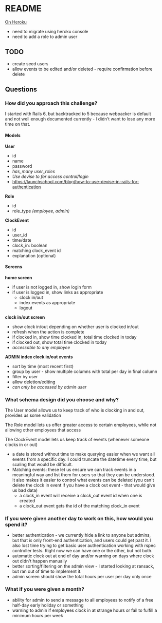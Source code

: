 # README
[On Heroku](https://damp-sands-38141.herokuapp.com/)
* need to migrate using heroku console
* need to add a role to admin user

## TODO
* create seed users
* allow events to be edited and/or deleted - require confirmation before delete

## Questions

### How did you approach this challenge?
I started with Rails 6, but backtracked to 5 because webpacker is default and not well enough documented currently - I didn't want to lose any more time on that.

#### Models
**User**
- id
- name
- password
- *has_many user_roles*
- *Use devise to for access control/login*
- https://launchschool.com/blog/how-to-use-devise-in-rails-for-authentication

**Role**
- id
- role_type *(employee, admin)*

**ClockEvent**
- id
- user_id
- time/date
- clock_in: boolean
- matching clock_event id
- explanation (optional)


#### Screens
**home screen**
- if user is not logged in, show login form
- if user is logged in, show links as appropriate
  - clock in/out
  - index events as appropriate
  - logout

**clock in/out screen**
  - show clock in/out depending on whether user is clocked in/out
  - refresh when the action is complete
  - if clocked in, show time clocked in, total time clocked in today
  - if clocked out, show total time clocked in today
  - *accessable to any employee*

**ADMIN index clock in/out events**
  - sort by time (most recent first)
  - group by user - show multiple columns with total per day in final column
  - filter by user
  - allow deletion/editing
  - *can only be accessed by admin user*


### What schema design did you choose and why?
The User model allows us to keep track of who is clocking in and out, provides us some validation

The Role model lets us offer greater access to certain employees, while not allowing other employees that access

The ClockEvent model lets us keep track of events (whenever someone clocks in or out)
  - a date is stored without time to make querying easier when we want all events from a specific day.  I could truncate the datetime every time, but scaling that would be difficult.
  - Matching events: these let us ensure we can track events in a meaningful way and list them for users so that they can be understood.  It also makes it easier to control what events can be deleted (you can't delete the clock in event if you have a clock out event - that would give us bad data)
    - a clock_in event will receive a clock_out event id when one is created
    - a clock_out event gets the id of the matching clock_in event

### If you were given another day to work on this, how would you spend it?
* better authentication - we currently hide a link to anyone but admins, but that is only front-end authentication, and users could get past it.  I also lost time trying to get basic user authentication working with rspec controller tests.  Right now we can have one or the other, but not both.
* automatic clock out at end of day and/or warning on days where clock out didn't happen manually
* better sorting/filtering on the admin view - I started looking at ransack, but ran out of time to implement it.
* admin screen should show the total hours per user per day only once


### What if you were given a month?
* ability for admin to send a message to all employees to notify of a free half-day early holiday or something
* warning to admin if employees clock in at strange hours or fail to fulfill a minimum hours per week
